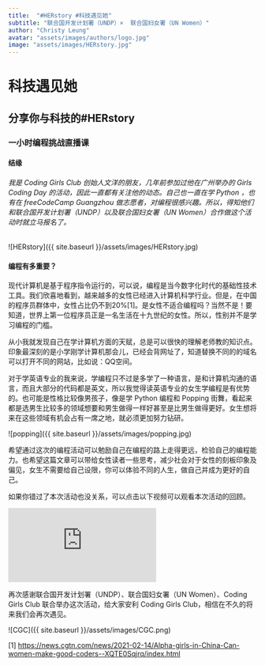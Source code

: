 ```yaml
---
title:  "#HERstory #科技遇见她"
subtitle: "联合国开发计划署（UNDP）×  联合国妇女署（UN Women）"
author: "Christy Leung"
avatar: "assets/images/authors/logo.jpg"
image: "assets/images/HERstory.jpg"
---
```


# 科技遇见她
## 分享你与科技的#HERstory
### 一小时编程挑战直播课
 







#### 结缘

###### 我是 Coding Girls Club 创始人文洋的朋友，几年前参加过他在广州举办的 Girls Coding Day 的活动，因此一直都有关注他的动态。自己也一直在学 Python ，也有在 freeCodeCamp Guangzhou 做志愿者，对编程很感兴趣。所以，得知他们和联合国开发计划署（UNDP）以及联合国妇女署（UN Women）合作做这个活动时就立马报名了。

![HERstory]({{ site.baseurl }}/assets/images/HERstory.jpg)  

#### 编程有多重要？

现代计算机是基于程序指令运行的，可以说，编程是当今数字化时代的基础性技术工具。我们欣喜地看到，越来越多的女性已经进入计算机科学行业。但是，在中国的程序员群体中，女性占比仍不到20%[1]。是女性不适合编程吗？当然不是！要知道，世界上第一位程序员正是一名生活在十九世纪的女性。所以，性别并不是学习编程的门槛。

从小我就发现自己在学计算机方面的天赋，总是可以很快的理解老师教的知识点。印象最深刻的是小学刚学计算机那会儿，已经会背网址了，知道替换不同的的域名可以打开不同的网站，比如说：QQ空间。

对于学英语专业的我来说，学编程只不过是多学了一种语言，是和计算机沟通的语言，而且大部分的代码都是英文，所以我觉得读英语专业的女生学编程是有优势的。也可能是性格比较像男孩子，像是学 Python 编程和 Popping 街舞，看起来都是选男生比较多的领域想要和男生做得一样好甚至是比男生做得更好。女生想将来在这些领域有机会占有一席之地，就必须更加努力钻研。

![popping]({{ site.baseurl }}/assets/images/popping.jpg)  
  
希望通过这次的编程活动可以勉励自己在编程的路上走得更远，检验自己的编程能力。也希望这篇文章可以带给女性读者一些思考，减少社会对于女性的刻板印象及偏见，女生不需要给自己设限，你可以体验不同的人生，做自己并成为更好的自己。

如果你错过了本次活动也没关系，可以点击以下视频可以观看本次活动的回顾。

<iframe frameborder="0" src="https://weibo.com/tv/show/1034:4616592697524233?from=old_pc_videoshow" allowFullScreen="true"></iframe>

再次感谢联合国开发计划署（UNDP）、联合国妇女署（UN Women）、Coding Girls Club 联合举办这次活动，给大家安利 Coding Girls Club，相信在不久的将来我们会再次遇见。

![CGC]({{ site.baseurl }}/assets/images/CGC.png)  

[1] https://news.cgtn.com/news/2021-02-14/Alpha-girls-in-China-Can-women-make-good-coders--XQTE0Sqjrq/index.html
